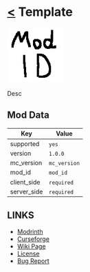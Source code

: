 # [<](../README.md) Template

![alt](icon.png)

Desc

## Mod Data

| Key         | Value       |
|-------------|-------------|
| supported   | `yes`       |
| version     | `1.0.0 `    |
| mc_version  | `mc_version`|
| mod_id      | `mod_id`    |
| client_side | `required`  |
| server_side | `required`  |

## LINKS
- [Modrinth](https://modrinth.com/mod/mod_id)
- [Curseforge](https://curseforge.com/minecraft/mc-mods/mod_id)
- [Wiki Page](https://github.com/legopitstop/Fabric/wiki/TEMPLATE)
- [License](https://legopitstop.weebly.com/license.html)
- [Bug Report](https://github.com/legopitstop/Fabric/issues)